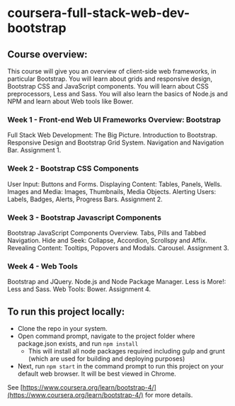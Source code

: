 # coursera-full-stack-web-dev-bootstrap

## Course overview:

This course will give you an overview of client-side web frameworks, in particular Bootstrap. You will learn about grids and responsive design, Bootstrap CSS and JavaScript components. You will learn about CSS preprocessors, Less and Sass. You will also learn the basics of Node.js and NPM and learn about Web tools like Bower.
 
 ### Week 1 - Front-end Web UI Frameworks Overview: Bootstrap

Full Stack Web Development: The Big Picture. Introduction to Bootstrap. Responsive Design and Bootstrap Grid System. Navigation and Navigation Bar. Assignment 1.

### Week 2 - Bootstrap CSS Components

User Input: Buttons and Forms. Displaying Content: Tables, Panels, Wells. Images and Media: Images, Thumbnails, Media Objects. Alerting Users: Labels, Badges, Alerts, Progress Bars. Assignment 2.

### Week 3 - Bootstrap Javascript Components

Bootstrap JavaScript Components Overview. Tabs, Pills and Tabbed Navigation. Hide and Seek: Collapse, Accordion, Scrollspy and Affix. Revealing Content: Tooltips, Popovers and Modals. Carousel. Assignment 3.

### Week 4 - Web Tools

Bootstrap and JQuery. Node.js and Node Package Manager. Less is More!: Less and Sass. Web Tools: Bower. Assignment 4.

## To run this project locally:

-   Clone the repo in your system.
-   Open command prompt, navigate to the project folder where package.json exists, and run  `npm install`
    -   This will install all node packages required including gulp and grunt (which are used for building and deploying purposes)
-   Next, run  `npm start`  in the command prompt to run this project on your default web browser. It will be best viewed in Chrome.


See  [https://www.coursera.org/learn/bootstrap-4/](https://www.coursera.org/learn/bootstrap-4/)  for more details.

